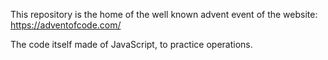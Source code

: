This repository is the home of the well known advent event of the website: https://adventofcode.com/

The code itself made of JavaScript, to practice operations.
